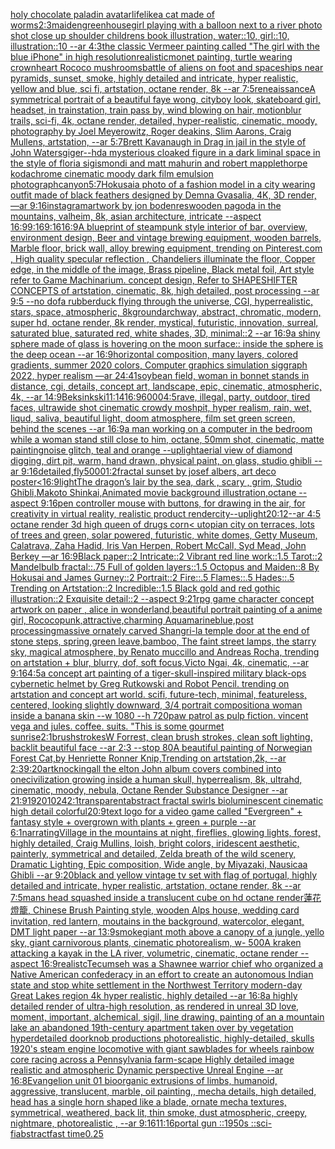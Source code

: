 [holy chocolate paladin avatar](https://www.ebank.nz/aiartgenerator?category=holy%2520chocolate%2520paladin%2520avatar)[lifelike](https://www.ebank.nz/aiartgenerator?category=lifelike)[a cat made of worms](https://www.ebank.nz/aiartgenerator?category=a%2520cat%2520made%2520of%2520worms)[2:3](https://www.ebank.nz/aiartgenerator?category=2%3A3)[maiden](https://www.ebank.nz/aiartgenerator?category=maiden)[greenhouse](https://www.ebank.nz/aiartgenerator?category=greenhouse)[girl playing with a balloon next to a river photo shot close up shoulder childrens book illustration, water::10, girl::10, illustration::10 --ar 4:3](https://www.ebank.nz/aiartgenerator?category=girl%2520playing%2520with%2520a%2520balloon%2520next%2520to%2520a%2520river%2520photo%2520shot%2520close%2520up%2520shoulder%2520childrens%2520book%2520illustration%2C%2520water%3A%3A10%2C%2520girl%3A%3A10%2C%2520illustration%3A%3A10%2520--ar%25204%3A3)[the classic Vermeer painting called "The girl with the blue iPhone" in high resolution](https://www.ebank.nz/aiartgenerator?category=the%2520classic%2520Vermeer%2520painting%2520called%2520%22The%2520girl%2520with%2520the%2520blue%2520iPhone%22%2520in%2520high%2520resolution)[realistic](https://www.ebank.nz/aiartgenerator?category=realistic)[monet painting, turtle wearing crown](https://www.ebank.nz/aiartgenerator?category=monet%2520painting%2C%2520turtle%2520wearing%2520crown)[heart Rococo mushrooms](https://www.ebank.nz/aiartgenerator?category=heart%2520Rococo%2520mushrooms)[battle of aliens on foot and spaceships near pyramids, sunset, smoke, highly detailed and intricate, hyper realistic, yellow and blue, sci fi, artstation, octane render, 8k --ar 7:5](https://www.ebank.nz/aiartgenerator?category=battle%2520of%2520aliens%2520on%2520foot%2520and%2520spaceships%2520near%2520pyramids%2C%2520sunset%2C%2520smoke%2C%2520highly%2520detailed%2520and%2520intricate%2C%2520hyper%2520realistic%2C%2520yellow%2520and%2520blue%2C%2520sci%2520fi%2C%2520artstation%2C%2520octane%2520render%2C%25208k%2520--ar%25207%3A5)[reneaissance](https://www.ebank.nz/aiartgenerator?category=reneaissance)[A symmetrical portrait of a beautiful faye wong, cityboy look, skateboard girl, headset, in trainstation, train pass by, wind blowing on hair, motionblur trails, sci-fi, 4k, octane render, detailed, hyper-realistic, cinematic, moody, photography by Joel Meyerowitz, Roger deakins, Slim Aarons, Craig Mullens, artstation, --ar 5:7](https://www.ebank.nz/aiartgenerator?category=A%2520symmetrical%2520portrait%2520of%2520a%2520beautiful%2520faye%2520wong%2C%2520cityboy%2520look%2C%2520skateboard%2520girl%2C%2520headset%2C%2520in%2520trainstation%2C%2520train%2520pass%2520by%2C%2520wind%2520blowing%2520on%2520hair%2C%2520motionblur%2520trails%2C%2520sci-fi%2C%25204k%2C%2520octane%2520render%2C%2520detailed%2C%2520hyper-realistic%2C%2520cinematic%2C%2520moody%2C%2520photography%2520by%2520Joel%2520Meyerowitz%2C%2520Roger%2520deakins%2C%2520Slim%2520Aarons%2C%2520Craig%2520Mullens%2C%2520artstation%2C%2520--ar%25205%3A7)[Brett Kavanaugh in Drag in jail in the style of John Waters](https://www.ebank.nz/aiartgenerator?category=Brett%2520Kavanaugh%2520in%2520Drag%2520in%2520jail%2520in%2520the%2520style%2520of%2520John%2520Waters)[giger](https://www.ebank.nz/aiartgenerator?category=giger)[--hd](https://www.ebank.nz/aiartgenerator?category=--hd)[a mysterious cloaked figure in a dark liminal space in the style of floria sigismondi and matt mahurin and robert mapplethorpe kodachrome cinematic moody dark film emulsion photograph](https://www.ebank.nz/aiartgenerator?category=a%2520mysterious%2520cloaked%2520figure%2520in%2520a%2520dark%2520liminal%2520space%2520in%2520the%2520style%2520of%2520floria%2520sigismondi%2520and%2520matt%2520mahurin%2520and%2520robert%2520mapplethorpe%2520kodachrome%2520cinematic%2520moody%2520dark%2520film%2520emulsion%2520photograph)[canyon](https://www.ebank.nz/aiartgenerator?category=canyon)[5:7](https://www.ebank.nz/aiartgenerator?category=5%3A7)[Hokusai](https://www.ebank.nz/aiartgenerator?category=Hokusai)[a photo of a fashion model in a city wearing outfit made of black feathers designed by Demna Gvasalia, 4K, 3D render, —ar 9:16](https://www.ebank.nz/aiartgenerator?category=a%2520photo%2520of%2520a%2520fashion%2520model%2520in%2520a%2520city%2520wearing%2520outfit%2520made%2520of%2520black%2520feathers%2520designed%2520by%2520Demna%2520Gvasalia%2C%25204K%2C%25203D%2520render%2C%2520%E2%80%94ar%25209%3A16)[instagram](https://www.ebank.nz/aiartgenerator?category=instagram)[artwork by jon boden](https://www.ebank.nz/aiartgenerator?category=artwork%2520by%2520jon%2520boden)[res](https://www.ebank.nz/aiartgenerator?category=res)[wooden pagoda in the mountains, valheim, 8k, asian architecture, intricate --aspect 16:9](https://www.ebank.nz/aiartgenerator?category=wooden%2520pagoda%2520in%2520the%2520mountains%2C%2520valheim%2C%25208k%2C%2520asian%2520architecture%2C%2520intricate%2520--aspect%252016%3A9)[9:16](https://www.ebank.nz/aiartgenerator?category=9%3A16)[9:16](https://www.ebank.nz/aiartgenerator?category=9%3A16)[16:9](https://www.ebank.nz/aiartgenerator?category=16%3A9)[A blueprint of steampunk style interior of bar,  overview, environment  design,  Beer and vintage brewing equipment, wooden barrels,  Marble floor, brick wall, alloy brewing equipment, trending on Pinterest.com  , High quality specular reflection ,  Chandeliers illuminate the floor, Copper  edge, in the middle of the image, Brass pipeline,  Black metal foil,  Art style refer to Game Machinarium.  concept design, Refer to SHAPESHIFTER CONCEPTS  of artstation, cinematic,  8k, high detailed,  post processing    --ar 9:5   --no dof](https://www.ebank.nz/aiartgenerator?category=A%2520blueprint%2520of%2520steampunk%2520style%2520interior%2520of%2520bar%2C%2520%2520overview%2C%2520environment%2520%2520design%2C%2520%2520Beer%2520and%2520vintage%2520brewing%2520equipment%2C%2520wooden%2520barrels%2C%2520%2520Marble%2520floor%2C%2520brick%2520wall%2C%2520alloy%2520brewing%2520equipment%2C%2520trending%2520on%2520Pinterest.com%2520%2520%2C%2520High%2520quality%2520specular%2520reflection%2520%2C%2520%2520Chandeliers%2520illuminate%2520the%2520floor%2C%2520Copper%2520%2520edge%2C%2520in%2520the%2520middle%2520of%2520the%2520image%2C%2520Brass%2520pipeline%2C%2520%2520Black%2520metal%2520foil%2C%2520%2520Art%2520style%2520refer%2520to%2520Game%2520Machinarium.%2520%2520concept%2520design%2C%2520Refer%2520to%2520SHAPESHIFTER%2520CONCEPTS%2520%2520of%2520artstation%2C%2520cinematic%2C%2520%25208k%2C%2520high%2520detailed%2C%2520%2520post%2520processing%2520%2520%2520%2520--ar%25209%3A5%2520%2520%2520--no%2520dof)[a rubberduck flying through the universe, CGI, hyperrealistic, stars, space, atmospheric, 8k](https://www.ebank.nz/aiartgenerator?category=a%2520rubberduck%2520flying%2520through%2520the%2520universe%2C%2520CGI%2C%2520hyperrealistic%2C%2520stars%2C%2520space%2C%2520atmospheric%2C%25208k)[ground](https://www.ebank.nz/aiartgenerator?category=ground)[archway, abstract, chromatic, modern, super hd, octane render, 8k render, mystical, futuristic, innovation, surreal, saturated blue, saturated red, white shades, 3D, minimal::2 --ar 16:9](https://www.ebank.nz/aiartgenerator?category=archway%2C%2520abstract%2C%2520chromatic%2C%2520modern%2C%2520super%2520hd%2C%2520octane%2520render%2C%25208k%2520render%2C%2520mystical%2C%2520futuristic%2C%2520innovation%2C%2520surreal%2C%2520saturated%2520blue%2C%2520saturated%2520red%2C%2520white%2520shades%2C%25203D%2C%2520minimal%3A%3A2%2520--ar%252016%3A9)[a shiny  sphere made of glass is hovering on the moon surface:: inside the sphere is the deep ocean --ar 16:9](https://www.ebank.nz/aiartgenerator?category=a%2520shiny%2520%2520sphere%2520made%2520of%2520glass%2520is%2520hovering%2520on%2520the%2520moon%2520surface%3A%3A%2520inside%2520the%2520sphere%2520is%2520the%2520deep%2520ocean%2520--ar%252016%3A9)[horizontal composition, many layers, colored gradients, summer 2020 colors, Computer graphics simulation siggraph 2022, hyper realism —ar 24:41](https://www.ebank.nz/aiartgenerator?category=horizontal%2520composition%2C%2520many%2520layers%2C%2520colored%2520gradients%2C%2520summer%25202020%2520colors%2C%2520Computer%2520graphics%2520simulation%2520siggraph%25202022%2C%2520hyper%2520realism%2520%E2%80%94ar%252024%3A41)[soybean field, woman in bonnet stands in distance, cgi, details, concept art, landscape, epic, cinematic, atmospheric, 4k, --ar 14:9](https://www.ebank.nz/aiartgenerator?category=soybean%2520field%2C%2520woman%2520in%2520bonnet%2520stands%2520in%2520distance%2C%2520cgi%2C%2520details%2C%2520concept%2520art%2C%2520landscape%2C%2520epic%2C%2520cinematic%2C%2520atmospheric%2C%25204k%2C%2520--ar%252014%3A9)[Beksinkski](https://www.ebank.nz/aiartgenerator?category=Beksinkski)[11:14](https://www.ebank.nz/aiartgenerator?category=11%3A14)[16:9](https://www.ebank.nz/aiartgenerator?category=16%3A9)[6000](https://www.ebank.nz/aiartgenerator?category=6000)[4:5](https://www.ebank.nz/aiartgenerator?category=4%3A5)[rave, illegal, party, outdoor, tired faces, ultrawide shot cinematic crowdy moshpit, hyper realism, rain, wet, liqud, saliva, beautiful light, doom atmosphere, film set green screen, behind the scenes --ar 16:9](https://www.ebank.nz/aiartgenerator?category=rave%2C%2520illegal%2C%2520party%2C%2520outdoor%2C%2520tired%2520faces%2C%2520ultrawide%2520shot%2520cinematic%2520crowdy%2520moshpit%2C%2520hyper%2520realism%2C%2520rain%2C%2520wet%2C%2520liqud%2C%2520saliva%2C%2520beautiful%2520light%2C%2520doom%2520atmosphere%2C%2520film%2520set%2520green%2520screen%2C%2520behind%2520the%2520scenes%2520--ar%252016%3A9)[a man working on a computer in the bedroom while a woman stand still close to him, octane, 50mm shot, cinematic, matte painting](https://www.ebank.nz/aiartgenerator?category=a%2520man%2520working%2520on%2520a%2520computer%2520in%2520the%2520bedroom%2520while%2520a%2520woman%2520stand%2520still%2520close%2520to%2520him%2C%2520octane%2C%252050mm%2520shot%2C%2520cinematic%2C%2520matte%2520painting)[noise glitch, teal and orange --uplight](https://www.ebank.nz/aiartgenerator?category=noise%2520glitch%2C%2520teal%2520and%2520orange%2520--uplight)[aerial view of diamond digging, dirt pit, warm, hand drawn, physical paint, on glass, studio ghibli --ar 9:16](https://www.ebank.nz/aiartgenerator?category=aerial%2520view%2520of%2520diamond%2520digging%2C%2520dirt%2520pit%2C%2520warm%2C%2520hand%2520drawn%2C%2520physical%2520paint%2C%2520on%2520glass%2C%2520studio%2520ghibli%2520--ar%25209%3A16)[detailed,](https://www.ebank.nz/aiartgenerator?category=detailed%2C)[fly](https://www.ebank.nz/aiartgenerator?category=fly)[5000](https://www.ebank.nz/aiartgenerator?category=5000)[1:2](https://www.ebank.nz/aiartgenerator?category=1%3A2)[fractal sunset by josef albers, art deco poster](https://www.ebank.nz/aiartgenerator?category=fractal%2520sunset%2520by%2520josef%2520albers%2C%2520art%2520deco%2520poster)[<16:9](https://www.ebank.nz/aiartgenerator?category=%3C16%3A9)[light](https://www.ebank.nz/aiartgenerator?category=light)[The dragon’s lair by the sea, dark , scary , grim, Studio Ghibli,Makoto Shinkai,Animated movie background illustration,octane --aspect 9:16](https://www.ebank.nz/aiartgenerator?category=The%2520dragon%E2%80%99s%2520lair%2520by%2520the%2520sea%2C%2520dark%2520%2C%2520scary%2520%2C%2520grim%2C%2520Studio%2520Ghibli%2CMakoto%2520Shinkai%2CAnimated%2520movie%2520background%2520illustration%2Coctane%2520--aspect%25209%3A16)[pen controller mouse with buttons, for drawing in the air, for creativity in virtual reality, realistic product render](https://www.ebank.nz/aiartgenerator?category=pen%2520controller%2520mouse%2520with%2520buttons%2C%2520for%2520drawing%2520in%2520the%2520air%2C%2520for%2520creativity%2520in%2520virtual%2520reality%2C%2520realistic%2520product%2520render)[city](https://www.ebank.nz/aiartgenerator?category=city)[--uplight](https://www.ebank.nz/aiartgenerator?category=--uplight)[20:12](https://www.ebank.nz/aiartgenerator?category=20%3A12)[--ar 4:5 octane render 3d high queen of drugs corn](https://www.ebank.nz/aiartgenerator?category=--ar%25204%3A5%2520octane%2520render%25203d%2520high%2520queen%2520of%2520drugs%2520corn)[< utopian city on terraces, lots of trees and green, solar powered, futuristic, white domes, Getty Museum, Calatrava, Zaha Hadid, Iris Van Herpen, Robert McCall, Syd Mead, John Berkey —ar 16:9](https://www.ebank.nz/aiartgenerator?category=%3C%2520utopian%2520city%2520on%2520terraces%2C%2520lots%2520of%2520trees%2520and%2520green%2C%2520solar%2520powered%2C%2520futuristic%2C%2520white%2520domes%2C%2520Getty%2520Museum%2C%2520Calatrava%2C%2520Zaha%2520Hadid%2C%2520Iris%2520Van%2520Herpen%2C%2520Robert%2520McCall%2C%2520Syd%2520Mead%2C%2520John%2520Berkey%2520%E2%80%94ar%252016%3A9)[Black paper::2 Intricate::2 Vibrant red line work::1.5 Tarot::2 Mandelbulb fractal::.75 Full of golden layers::1.5 Octopus and Maiden::8 By Hokusai and James Gurney::2 Portrait::2 Fire::.5 Flames::.5 Hades::.5 Trending on Artstation::2 Incredible::1.5 Black gold and red gothic illustration::2 Exquisite detail::2 --aspect 9:21](https://www.ebank.nz/aiartgenerator?category=Black%2520paper%3A%3A2%2520Intricate%3A%3A2%2520Vibrant%2520red%2520line%2520work%3A%3A1.5%2520Tarot%3A%3A2%2520Mandelbulb%2520fractal%3A%3A.75%2520Full%2520of%2520golden%2520layers%3A%3A1.5%2520Octopus%2520and%2520Maiden%3A%3A8%2520By%2520Hokusai%2520and%2520James%2520Gurney%3A%3A2%2520Portrait%3A%3A2%2520Fire%3A%3A.5%2520Flames%3A%3A.5%2520Hades%3A%3A.5%2520Trending%2520on%2520Artstation%3A%3A2%2520Incredible%3A%3A1.5%2520Black%2520gold%2520and%2520red%2520gothic%2520illustration%3A%3A2%2520Exquisite%2520detail%3A%3A2%2520--aspect%25209%3A21)[rpg game character concept artwork on paper , alice in wonderland,beautiful portrait painting of a anime girl, Rococopunk,attractive,charming Aquamarineblue,post processing](https://www.ebank.nz/aiartgenerator?category=rpg%2520game%2520character%2520concept%2520artwork%2520on%2520paper%2520%2C%2520alice%2520in%2520wonderland%2Cbeautiful%2520portrait%2520painting%2520of%2520a%2520anime%2520girl%2C%2520Rococopunk%2Cattractive%2Ccharming%2520Aquamarineblue%2Cpost%2520processing)[massive ornately carved Shangri-la temple door at the end of stone steps, spring,green leave,bamboo, The faint street lamps, the starry sky, magical atmosphere, by Renato muccillo and Andreas Rocha, trending on artstation + blur, blurry, dof, soft focus,Victo Ngai, 4k, cinematic, --ar 9:16](https://www.ebank.nz/aiartgenerator?category=massive%2520ornately%2520carved%2520Shangri-la%2520temple%2520door%2520at%2520the%2520end%2520of%2520stone%2520steps%2C%2520spring%2Cgreen%2520leave%2Cbamboo%2C%2520The%2520faint%2520street%2520lamps%2C%2520the%2520starry%2520sky%2C%2520magical%2520atmosphere%2C%2520by%2520Renato%2520muccillo%2520and%2520Andreas%2520Rocha%2C%2520trending%2520on%2520artstation%2520%2B%2520blur%2C%2520blurry%2C%2520dof%2C%2520soft%2520focus%2CVicto%2520Ngai%2C%25204k%2C%2520cinematic%2C%2520--ar%25209%3A16)[4:5](https://www.ebank.nz/aiartgenerator?category=4%3A5)[a concept art painting of a tiger-skull-inspired military black-ops cybernetic helmet by Greg Rutkowski and Robot Pencil. trending on artstation and concept art world. scifi, future-tech, minimal, featureless, centered, looking slightly downward, 3/4 portrait composition](https://www.ebank.nz/aiartgenerator?category=a%2520concept%2520art%2520painting%2520of%2520a%2520tiger-skull-inspired%2520military%2520black-ops%2520cybernetic%2520helmet%2520by%2520Greg%2520Rutkowski%2520and%2520Robot%2520Pencil.%2520trending%2520on%2520artstation%2520and%2520concept%2520art%2520world.%2520scifi%2C%2520future-tech%2C%2520minimal%2C%2520featureless%2C%2520centered%2C%2520looking%2520slightly%2520downward%2C%25203/4%2520portrait%2520composition)[a woman inside a banana skin --w 1080 --h 720](https://www.ebank.nz/aiartgenerator?category=a%2520woman%2520inside%2520a%2520banana%2520skin%2520--w%25201080%2520--h%2520720)[paw patrol as pulp fiction. vincent vega and jules. coffee. suits. "This is some gourmet ](https://www.ebank.nz/aiartgenerator?category=paw%2520patrol%2520as%2520pulp%2520fiction.%2520vincent%2520vega%2520and%2520jules.%2520coffee.%2520suits.%2520%22This%2520is%2520some%2520gourmet%2520)[sunrise](https://www.ebank.nz/aiartgenerator?category=sunrise)[2:1](https://www.ebank.nz/aiartgenerator?category=2%3A1)[brushstrokes](https://www.ebank.nz/aiartgenerator?category=brushstrokes)[W Forrest, clean brush strokes, clean soft lighting, backlit beautiful face --ar 2:3 --stop 80](https://www.ebank.nz/aiartgenerator?category=W%2520Forrest%2C%2520clean%2520brush%2520strokes%2C%2520clean%2520soft%2520lighting%2C%2520backlit%2520beautiful%2520face%2520--ar%25202%3A3%2520--stop%252080)[A beautiful painting of Norwegian Forest Cat,by Henriette Ronner Knip,Trending on artstation,2k, --ar 2:3](https://www.ebank.nz/aiartgenerator?category=A%2520beautiful%2520painting%2520of%2520Norwegian%2520Forest%2520Cat%2Cby%2520Henriette%2520Ronner%2520Knip%2CTrending%2520on%2520artstation%2C2k%2C%2520--ar%25202%3A3)[9:20](https://www.ebank.nz/aiartgenerator?category=9%3A20)[art](https://www.ebank.nz/aiartgenerator?category=art)[knocking](https://www.ebank.nz/aiartgenerator?category=knocking)[all the elton John album covers combined into one](https://www.ebank.nz/aiartgenerator?category=all%2520the%2520elton%2520John%2520album%2520covers%2520combined%2520into%2520one)[civilization growing inside a human skull, hyperrealism, 8k, ultrahd, cinematic, moody, nebula, Octane Render Substance Designer --ar 21:9](https://www.ebank.nz/aiartgenerator?category=civilization%2520growing%2520inside%2520a%2520human%2520skull%2C%2520hyperrealism%2C%25208k%2C%2520ultrahd%2C%2520cinematic%2C%2520moody%2C%2520nebula%2C%2520Octane%2520Render%2520Substance%2520Designer%2520--ar%252021%3A9)[1920](https://www.ebank.nz/aiartgenerator?category=1920)[1024](https://www.ebank.nz/aiartgenerator?category=1024)[2:1](https://www.ebank.nz/aiartgenerator?category=2%3A1)[transparent](https://www.ebank.nz/aiartgenerator?category=transparent)[abstract fractal swirls bioluminescent cinematic high detail colorful](https://www.ebank.nz/aiartgenerator?category=abstract%2520fractal%2520swirls%2520bioluminescent%2520cinematic%2520high%2520detail%2520colorful)[20:9](https://www.ebank.nz/aiartgenerator?category=20%3A9)[text logo for a video game called "Evergreen" + fantasy style + overgrown with plants + green + purple --ar 6:1](https://www.ebank.nz/aiartgenerator?category=text%2520logo%2520for%2520a%2520video%2520game%2520called%2520%22Evergreen%22%2520%2B%2520fantasy%2520style%2520%2B%2520overgrown%2520with%2520plants%2520%2B%2520green%2520%2B%2520purple%2520--ar%25206%3A1)[narrating](https://www.ebank.nz/aiartgenerator?category=narrating)[Village in the mountains at night, fireflies,  glowing lights, forest, highly detailed, Craig Mullins, loish, bright colors, iridescent aesthetic, painterly, symmetrical and detailed, Zelda breath of the wild scenery, Dramatic Lighting, Epic composition, Wide angle, by Miyazaki, Nausicaa Ghibli --ar 9:20](https://www.ebank.nz/aiartgenerator?category=Village%2520in%2520the%2520mountains%2520at%2520night%2C%2520fireflies%2C%2520%2520glowing%2520lights%2C%2520forest%2C%2520highly%2520detailed%2C%2520Craig%2520Mullins%2C%2520loish%2C%2520bright%2520colors%2C%2520iridescent%2520aesthetic%2C%2520painterly%2C%2520symmetrical%2520and%2520detailed%2C%2520Zelda%2520breath%2520of%2520the%2520wild%2520scenery%2C%2520Dramatic%2520Lighting%2C%2520Epic%2520composition%2C%2520Wide%2520angle%2C%2520by%2520Miyazaki%2C%2520Nausicaa%2520Ghibli%2520--ar%25209%3A20)[black and yellow vintage tv set with flag of portugal, highly detailed and intricate, hyper realistic, artstation, octane render, 8k --ar 7:5](https://www.ebank.nz/aiartgenerator?category=black%2520and%2520yellow%2520vintage%2520tv%2520set%2520with%2520flag%2520of%2520portugal%2C%2520highly%2520detailed%2520and%2520intricate%2C%2520hyper%2520realistic%2C%2520artstation%2C%2520octane%2520render%2C%25208k%2520--ar%25207%3A5)[mans head squashed inside a translucent cube on hd octane render](https://www.ebank.nz/aiartgenerator?category=mans%2520head%2520squashed%2520inside%2520a%2520translucent%2520cube%2520on%2520hd%2520octane%2520render)[蓮花燈籠, Chinese Brush Painting style, wooden Alps house, wedding card invitation, red lantern, moutains in the background, watercolor, elegant, DMT light paper --ar 13:9](https://www.ebank.nz/aiartgenerator?category=%E8%93%AE%E8%8A%B1%E7%87%88%E7%B1%A0%2C%2520Chinese%2520Brush%2520Painting%2520style%2C%2520wooden%2520Alps%2520house%2C%2520wedding%2520card%2520invitation%2C%2520red%2520lantern%2C%2520moutains%2520in%2520the%2520background%2C%2520watercolor%2C%2520elegant%2C%2520DMT%2520light%2520paper%2520--ar%252013%3A9)[smoke](https://www.ebank.nz/aiartgenerator?category=smoke)[giant moth above a canopy of a jungle, yello sky, giant carnivorous plants, cinematic photorealism, w- 500](https://www.ebank.nz/aiartgenerator?category=giant%2520moth%2520above%2520a%2520canopy%2520of%2520a%2520jungle%2C%2520yello%2520sky%2C%2520giant%2520carnivorous%2520plants%2C%2520cinematic%2520photorealism%2C%2520w-%2520500)[A kraken attacking a kayak in the LA river, volumetric, cinematic, octane render --aspect 16:9](https://www.ebank.nz/aiartgenerator?category=A%2520kraken%2520attacking%2520a%2520kayak%2520in%2520the%2520LA%2520river%2C%2520volumetric%2C%2520cinematic%2C%2520octane%2520render%2520--aspect%252016%3A9)[realistc](https://www.ebank.nz/aiartgenerator?category=realistc)[Tecumseh was a Shawnee warrior chief who organized a Native American confederacy in an effort to create an autonomous Indian state and stop white settlement in the Northwest Territory modern-day Great Lakes region 4k hyper realistic, highly detailed --ar 16:8](https://www.ebank.nz/aiartgenerator?category=Tecumseh%2520was%2520a%2520Shawnee%2520warrior%2520chief%2520who%2520organized%2520a%2520Native%2520American%2520confederacy%2520in%2520an%2520effort%2520to%2520create%2520an%2520autonomous%2520Indian%2520state%2520and%2520stop%2520white%2520settlement%2520in%2520the%2520Northwest%2520Territory%2520modern-day%2520Great%2520Lakes%2520region%25204k%2520hyper%2520realistic%2C%2520highly%2520detailed%2520--ar%252016%3A8)[a highly detailed render of ultra-high resolution, as rendered in unreal 3D love, moment, important, alchemical, sigil, line drawing, painting of an a mountain lake an abandoned 19th-century apartment taken over by vegetation hyperdetailed doorknob productions photorealistic, highly-detailed, skulls 1920's steam engine locomotive with giant sawblades for wheels rainbow core racing across a Pennsylvania farm-scape Highly detailed image realistic and atmospheric Dynamic perspective Unreal Engine --ar 16:8](https://www.ebank.nz/aiartgenerator?category=a%2520highly%2520detailed%2520render%2520of%2520ultra-high%2520resolution%2C%2520as%2520rendered%2520in%2520unreal%25203D%2520love%2C%2520moment%2C%2520important%2C%2520alchemical%2C%2520sigil%2C%2520line%2520drawing%2C%2520painting%2520of%2520an%2520a%2520mountain%2520lake%2520an%2520abandoned%252019th-century%2520apartment%2520taken%2520over%2520by%2520vegetation%2520hyperdetailed%2520doorknob%2520productions%2520photorealistic%2C%2520highly-detailed%2C%2520skulls%25201920%27s%2520steam%2520engine%2520locomotive%2520with%2520giant%2520sawblades%2520for%2520wheels%2520rainbow%2520core%2520racing%2520across%2520a%2520Pennsylvania%2520farm-scape%2520Highly%2520detailed%2520image%2520realistic%2520and%2520atmospheric%2520Dynamic%2520perspective%2520Unreal%2520Engine%2520--ar%252016%3A8)[Evangelion unit 01 bioorganic extrusions of limbs, humanoid, aggressive, translucent, marble, oil painting,, mecha details, high detailed, head has a single horn shaped like a blade, ornate mecha textures, symmetrical, weathered, back lit, thin smoke, dust atmospheric, creepy, nightmare, photorealistic , --ar 9:16](https://www.ebank.nz/aiartgenerator?category=Evangelion%2520unit%252001%2520bioorganic%2520extrusions%2520of%2520limbs%2C%2520humanoid%2C%2520aggressive%2C%2520translucent%2C%2520marble%2C%2520oil%2520painting%2C%2C%2520mecha%2520details%2C%2520high%2520detailed%2C%2520head%2520has%2520a%2520single%2520horn%2520shaped%2520like%2520a%2520blade%2C%2520ornate%2520mecha%2520textures%2C%2520symmetrical%2C%2520weathered%2C%2520back%2520lit%2C%2520thin%2520smoke%2C%2520dust%2520atmospheric%2C%2520creepy%2C%2520nightmare%2C%2520photorealistic%2520%2C%2520--ar%25209%3A16)[11:16](https://www.ebank.nz/aiartgenerator?category=11%3A16)[portal gun ::1950s ::sci-fi](https://www.ebank.nz/aiartgenerator?category=portal%2520gun%2520%3A%3A1950s%2520%3A%3Asci-fi)[abstract](https://www.ebank.nz/aiartgenerator?category=abstract)[fast time](https://www.ebank.nz/aiartgenerator?category=fast%2520time)[0.25](https://www.ebank.nz/aiartgenerator?category=0.25)